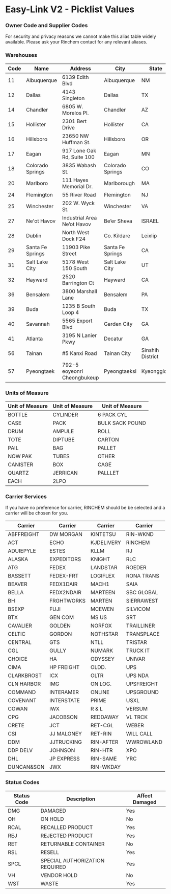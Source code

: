 # Easy-Link V2 - Picklist Values

### Owner Code and Supplier Codes

For security and privacy reasons we cannot make this alias table widely available. Please ask your Rinchem contact for any relevant aliases.

### Warehouses

| Code | Name             | Address                     | City             | State            | Postal     | Country |
| ---- | ---------------- | --------------------------- | ---------------- | ---------------- | ---------- | ------- |
| 11   | Albuquerque      | 6139 Edith Blvd             | Albuquerque      | NM               | 87107      | USA     |
| 12   | Dallas           | 4143 Singleton              | Dallas           | TX               | 75212      | USA     |
| 14   | Chandler         | 6805 W. Morelos Pl.         | Chandler         | AZ               | 85226      | USA     |
| 15   | Hollister        | 2301 Bert Drive             | Hollister        | CA               | 95023      | USA     |
| 16   | Hillsboro        | 23650 NW Huffman St.        | Hillsboro        | OR               | 97124      | USA     |
| 17   | Eagan            | 917 Lone Oak Rd, Suite 100  | Eagan            | MN               | 55121      | USA     |
| 18   | Colorado Springs | 3835 Wabash St.             | Colorado Springs | CO               | 80906      | USA     |
| 20   | Marlboro         | 111 Hayes Memorial Dr.      | Marlborough      | MA               | 1752       | USA     |
| 24   | Flemington       | 55 River Road               | Flemington       | NJ               | 8822       | USA     |
| 25   | Winchester       | 202 W. Wyck St.             | Winchester       | VA               | 22601      | USA     |
| 27   | Ne'ot Havov      | Industrial Area Ne’ot Havov | Be’er Sheva      | ISRAEL           | 8551600    | ISRAEL  |
| 28   | Dublin           | North West Dock F24         | Co. Kildare      | Leixlip          |            | IRELAND |
| 29   | Santa Fe Springs | 11903 Pike Street           | Santa Fe Springs | CA               | 90670      | USA     |
| 31   | Salt Lake City   | 5178 West 150 South         | Salt Lake City   | UT               | 84104      | USA     |
| 32   | Hayward          | 2520 Barrington Ct          | Hayward          | CA               | 94545      | USA     |
| 36   | Bensalem         | 3800 Marshall Lane          | Bensalem         | PA               | 19020      | USA     |
| 39   | Buda             | 1235 B South Loop 4         | Buda             | TX               | 78610      | USA     |
| 40   | Savannah         | 5565 Export Blvd            | Garden City      | GA               | 31408      | USA     |
| 41   | Atlanta          | 3195 N Lanier Pkwy          | Decatur          | GA               | 30034-6841 | USA     |
| 56   | Tainan           | #5 Kanxi Road               | Tainan City      | Sinshih District |            | TAIWAN  |
| 57   | Pyeongtaek       | 792-5 eoyeonri Cheongbukeup | Pyeongtaeksi     | Kyeonggido       |            | KOREA   |

### Units of Measure

Unit of Measure | Unit of Measure | Unit of Measure
-------------|---------------|-----------
BOTTLE       |CYLINDER     |  6 PACK CYL 
CASE         |PACK         |  BULK SACK  POUND 
DRUM         |AMPULE       |  ROLL      
TOTE         |DIPTUBE    |    CARTON
PAIL         |BAG        |    PALLET
NOW PAK      |TUBES      |    OTHER
CANISTER     |BOX        |    CAGE
QUARTZ       |JERRICAN   |    PALLLET
EACH         |2LPO       |

### Carrier Services

If you have no preference for carrier, RINCHEM should be be selected and a carrier will be chosen for you.

| Carrier | Carrier | Carrier | Carrier |
| ---- | ---- | ---- | ---- |
| ABFFREIGHT     | DW MORGAN       | KINTETSU     | RIN-WKND     |
| ACT            | ECHO            | KJDELIVERY   | RINCHEM      |
| ADUIEPYLE      | ESTES           | KLLM         | RJ           |
| ALASKA         | EXPEDITORS      | KNIGHT       | RLC          |
| ATG            | FEDEX           | LANDSTAR     | ROEDER       |
| BASSETT        | FEDEX-FRT       | LOGIFLEX     | RONA TRANS   |
| BEAVER         | FEDX1DAIR       | MACH1        | SAIA         |
| BELLA          | FEDX2NDAIR      | MARTEEN      | SBC GLOBAL   |
| BH             | FRGHTWORKS      | MARTEN       | SIERRAWEST   |
| BSEXP          | FUJI            | MCEWEN       | SILVICOM     |
| BTX            | GEN COM         | MS US        | SRT          |
| CAVALIER       | GOLDEN          | NORFOX       | TRAILLINER   |
| CELTIC         | GORDON          | NOTHSTAR     | TRANSPLACE   |
| CENTRAL        | GTS             | NTLL         | TRISTAR      |
| CGL            | GULLY           | NUMARK       | TRUCK IT     |
| CHOICE         | HA              | ODYSSEY      | UNIVAR       |
| CIMA           | HP FREIGHT      | OLDD.        | UPS          |
| CLARKBROST     | ICX             | OLTR         | UPS NDA      |
| CLN HARBOR     | IMG             | ON LOG.      | UPSFREIGHT   |
| COMMAND        | INTERAMER       | ONLINE       | UPSGROUND    |
| COVENANT       | INTERSTATE      | PRIME        |  USXL        |
| COWAN          | IWX             | R & L        |  VERSUM      |
| CPG            | JACOBSON        | REDDAWAY     |  VL TRCK     |
| CRETE          | JCT             | RET-CGL      |  WEBER       |
| CSI            | JJ MALONEY      | RET-RIN      |  WILL CALL   |
| DDM            | JJTRUCKING      | RIN-AFTER    |  WWROWLAND   |
| DDP DELV       | JOHNSON         | RIN-HTR      |  XPO         |
| DHL            | JP EXPRESS      | RIN-SAME     |  YRC         |
| DUNCAN&SON     | JWX             | RIN-WKDAY    |              |

### Status Codes

| Status Code | Description                    | Affect Damaged |
| ----------- | ------------------------------ | -------------- |
| DMG         | DAMAGED                        | Yes            |
| OH          | ON HOLD                        | No             |
| RCAL        | RECALLED PRODUCT               | Yes            |
| REJ         | REJECTED PRODUCT               | Yes            |
| RET         | RETURNABLE CONTAINER           | No             |
| RSL         | RESELL                         | Yes            |
| SPCL        | SPECIAL AUTHORIZATION REQUIRED | Yes            |
| VH          | VENDOR HOLD                    | No             |
| WST         | WASTE                          | Yes            |
